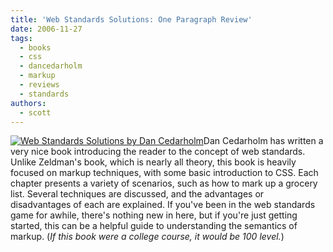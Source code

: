 ```yaml
---
title: 'Web Standards Solutions: One Paragraph Review'
date: 2006-11-27
tags:
  - books
  - css
  - dancedarholm
  - markup
  - reviews
  - standards
authors:
  - scott
---
```


[![Web Standards Solutions by Dan Cedarholm](/images/298401113_1eabc7919e_t.jpg)](http://www.flickr.com/photos/spaceninja/298401113/)Dan Cedarholm has written a very nice book introducing the reader to the concept of web standards. Unlike Zeldman's book, which is nearly all theory, this book is heavily focused on markup techniques, with some basic introduction to CSS. Each chapter presents a variety of scenarios, such as how to mark up a grocery list. Several techniques are discussed, and the advantages or disadvantages of each are explained. If you've been in the web standards game for awhile, there's nothing new in here, but if you're just getting started, this can be a helpful guide to understanding the semantics of markup. (_If this book were a college course, it would be 100 level._)
